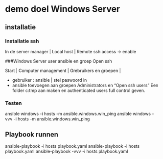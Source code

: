 # demo doel Windows Server
## installatie

### Installatie ssh

In de server manager | Local host | Remote ssh access -> enable

###Windows Server user ansible en groep Open ssh 

Start | Computer management | Grebruikers en groepen | 
-	gebruiker : ansible | stel paswoord in
-	ansible toevoegen aan groepen Administrators en “Open ssh users”
Een folder c:tmp aan maken en authenticated users full control geven.

### Testen
ansible windows -i hosts -m ansible.windows.win_ping
ansible windows -vvv -i hosts -m ansible.windows.win_ping

## Playbook runnen
ansible-playbook -i hosts playbook.yaml
ansible-playbook -i hosts playbook.yaml
ansible-playbook -vvv -i hosts playbook.yaml
